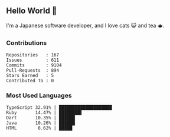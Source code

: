## Hello World 👋

I'm a Japanese software developer, and I love cats 😺 and tea 🫖.

### Contributions

    Repositories   : 167
    Issues         : 611
    Commits        : 9104
    Pull-Requests  : 894
    Stars Earned   : 5
    Contributed To : 0

### Most Used Languages

    TypeScript 32.91% | ████████████████████
    Ruby       14.47% | ████████▌
    Dart       10.35% | ██████
    Java       10.26% | ██████
    HTML        8.62% | █████
